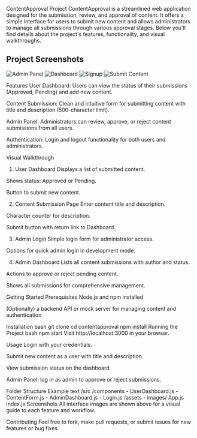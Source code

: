 ContentApproval Project
ContentApproval is a streamlined web application designed for the submission, review, and approval of content. It offers a simple interface for users to submit new content and allows administrators to manage all submissions through various approval stages. Below you'll find details about the project's features, functionality, and visual walkthroughs.
## Project Screenshots

![Admin Panel](public/AdminPanel.png)
![Dashboard](public/Dashboard.png)
![Signup](public/Signup.png)
![Submit Content](public/SubmitContent.png)


Features
User Dashboard: Users can view the status of their submissions (Approved, Pending) and add new content.

Content Submission: Clean and intuitive form for submitting content with title and description (500-character limit).

Admin Panel: Administrators can review, approve, or reject content submissions from all users.

Authentication: Login and logout functionality for both users and administrators.

Visual Walkthrough
1. User Dashboard
Displays a list of submitted content.

Shows status: Approved or Pending.

Button to submit new content.


2. Content Submission Page
Enter content title and description.

Character counter for description.

Submit button with return link to Dashboard.


3. Admin Login
Simple login form for administrator access.

Options for quick admin login in development mode.


4. Admin Dashboard
Lists all content submissions with author and status.

Actions to approve or reject pending content.

Shows all submissions for comprehensive management.


Getting Started
Prerequisites
Node.js and npm installed

(Optionally) a backend API or mock server for managing content and authentication

Installation
bash
git clone <your-repo-url>
cd contentapproval
npm install
Running the Project
bash
npm start
Visit http://localhost:3000 in your browser.

Usage
Login with your credentials.

Submit new content as a user with title and description.

View submission status on the dashboard.

Admin Panel: log in as admin to approve or reject submissions.

Folder Structure Example
text
/src
  /components
    - UserDashboard.js
    - ContentForm.js
    - AdminDashboard.js
    - Login.js
  /assets
    - images/
  App.js
  index.js
Screenshots
All interface images are shown above for a visual guide to each feature and workflow.

Contributing
Feel free to fork, make pull requests, or submit issues for new features or bug fixes.
